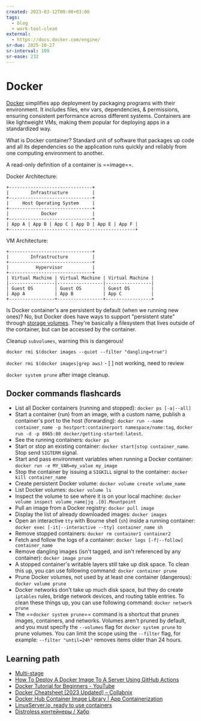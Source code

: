 ```yaml
---
created: 2023-03-12T00:00+03:00
tags:
  - blog
  - work-tool-clean
external:
  - https://docs.docker.com/engine/
sr-due: 2025-10-27
sr-interval: 109
sr-ease: 232
---
```


# Docker

[Docker](https://docs.docker.com/engine/) simplifies app deployment by packaging programs with their environment. It includes files, env vars, dependencies, & permissions, ensuring consistent performance across different systems. Containers are like lightweight VMs, making them popular for deploying apps in a standardized way.

What is Docker container?
<span class="f"></span>
Standard unit of software that packages up code and all its dependencies so the application runs quickly and reliably from one computing environment to another.

A read-only definition of a container is ==image==.

Docker Architecture:

```
+-------------------------------+
|        Infrastructure         |
+-------------------------------+
|     Host Operating System     |
+-------------------------------+
|            Docker             |
+-------------------------------+
| App A | App B | App C | App D | App E | App F |
+-----------------------------------------------+
```

VM Architecture:

```
+-------------------------------+
|        Infrastructure         |
+-------------------------------+
|          Hypervisor           |
+-------------------------------+
| Virtual Machine | Virtual Machine | Virtual Machine |
|-----------------|-----------------|-----------------|
| Guest OS        | Guest OS        | Guest OS        |
| App A           | App B           | App C           |
+-----------------+-----------------+-----------------+
```

Is Docker container's are persistent by default (when we running new ones)?
<span class="f"></span>
No, but Docker does have ways to support "persistent state" through [storage volumes](https://docs.docker.com/storage/volumes/). They're basically a filesystem that lives outside of the container, but can be accessed by the container.

Cleanup `subvolumes`, warning this is dangerous!

`docker rmi $(docker images --quiet --filter "dangling=true")`

`docker rmi $(docker images|grep aws)` - [ ] not working, need to review

`docker system prune` after image cleanup.

## Docker commands flashcards

- List all Docker containers (running and stopped): <wbr class="f"> `docker ps [-a|--all]`
- Start a container (run) from an image, with a custom name, publish a container's port to the host (forwarding): <wbr class="f"> `docker run --name container_name -p hostport:containerport namespace/name:tag`, `docker run -d -p 8965:80 docker/getting-started:latest`.
- See the running containers: <wbr class="f"> `docker ps`
- Start or stop an existing container: <wbr class="f"> `docker start|stop container_name`. Stop send `SIGTERM` signal.
- Start and pass environment variables when running a Docker container: <wbr class="f"> `docker run -e MY_VAR=my_value my_image`
- Stop the container by issuing a `SIGKILL` signal to the container: <wbr class="f"> `docker kill container_name`
- Create persistent Docker volume: <wbr class="f"> `docker volume create volume_name`
- List Docker volumes: <wbr class="f"> `docker volume ls`
- Inspect the volume to see where it is on your local machine: <wbr class="f"> `docker volume inspect volume_name|jq .[0].Mountpoint`
- Pull an image from a Docker registry: <wbr class="f"> `docker pull image`
- Display the list of already downloaded images: <wbr class="f"> `docker images`
- Open an interactive `tty` with Bourne shell (`sh`) inside a running container: <wbr class="f"> `docker exec [-it|--interactive --tty] container_name sh`
- Remove stopped containers: <wbr class="f"> `docker rm container1 container2`
- Fetch and follow the logs of a container: <wbr class="f"> `docker logs [-f|--follow] container_name`
- Remove dangling images (isn't tagged, and isn't referenced by any container): `docker image prune`
- A stopped container's writable layers still take up disk space. To clean this up, you can use following command: <wbr class="f"> `docker container prune`
- Prune Docker volumes, not used by at least one container (dangerous): `docker volume prune`
- Docker networks don't take up much disk space, but they do create `iptables` rules, bridge network devices, and routing table entries. To clean these things up, you can use following command: `docker network prune`
- The ==`docker system prune`== command is a shortcut that prunes images, containers, and networks. Volumes aren't pruned by default, and you must specify the `--volumes` flag for `docker system prune` to prune volumes. You can limit the scope using the `--filter` flag, for example: `--filter "until=24h"` removes items older than 24 hours.

## Learning path

- [Multi-stage](https://docs.docker.com/build/building/multi-stage/)
- [How To Deploy A Docker Image To A Server Using GitHub Actions](https://www.programonaut.com/how-to-deploy-a-docker-image-to-a-server-using-github-actions/)
- [Docker Tutorial for Beginners - YouTube](https://www.youtube.com/watch?v=b0HMimUb4f0)
- [Docker Cheatsheet \[2023 Updated\] – Collabnix](https://collabnix.com/docker-cheatsheet/)
- [Docker Hub Container Image Library | App Containerization](https://hub.docker.com/)
- [LinuxServer.io, ready to use containers](https://docs.linuxserver.io/)
- [Distroless контейнеры / Хабр](https://habr.com/ru/articles/710968/)
